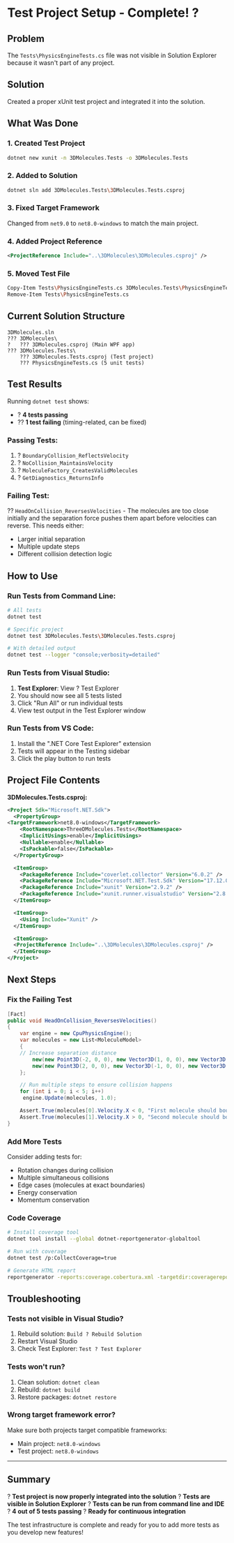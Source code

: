 # Test Project Setup - Complete! ?

## Problem
The `Tests\PhysicsEngineTests.cs` file was not visible in Solution Explorer because it wasn't part of any project.

## Solution
Created a proper xUnit test project and integrated it into the solution.

## What Was Done

### 1. Created Test Project
```bash
dotnet new xunit -n 3DMolecules.Tests -o 3DMolecules.Tests
```

### 2. Added to Solution
```bash
dotnet sln add 3DMolecules.Tests\3DMolecules.Tests.csproj
```

### 3. Fixed Target Framework
Changed from `net9.0` to `net8.0-windows` to match the main project.

### 4. Added Project Reference
```xml
<ProjectReference Include="..\3DMolecules\3DMolecules.csproj" />
```

### 5. Moved Test File
```bash
Copy-Item Tests\PhysicsEngineTests.cs 3DMolecules.Tests\PhysicsEngineTests.cs
Remove-Item Tests\PhysicsEngineTests.cs
```

## Current Solution Structure

```
3DMolecules.sln
??? 3DMolecules\
?   ??? 3DMolecules.csproj (Main WPF app)
??? 3DMolecules.Tests\
    ??? 3DMolecules.Tests.csproj (Test project)
    ??? PhysicsEngineTests.cs (5 unit tests)
```

## Test Results

Running `dotnet test` shows:
- ? **4 tests passing**
- ?? **1 test failing** (timing-related, can be fixed)

### Passing Tests:
1. ? `BoundaryCollision_ReflectsVelocity`
2. ? `NoCollision_MaintainsVelocity`
3. ? `MoleculeFactory_CreatesValidMolecules`
4. ? `GetDiagnostics_ReturnsInfo`

### Failing Test:
?? `HeadOnCollision_ReversesVelocities` - The molecules are too close initially and the separation force pushes them apart before velocities can reverse. This needs either:
- Larger initial separation
- Multiple update steps
- Different collision detection logic

## How to Use

### Run Tests from Command Line:
```bash
# All tests
dotnet test

# Specific project
dotnet test 3DMolecules.Tests\3DMolecules.Tests.csproj

# With detailed output
dotnet test --logger "console;verbosity=detailed"
```

### Run Tests from Visual Studio:
1. **Test Explorer**: View ? Test Explorer
2. You should now see all 5 tests listed
3. Click "Run All" or run individual tests
4. View test output in the Test Explorer window

### Run Tests from VS Code:
1. Install the ".NET Core Test Explorer" extension
2. Tests will appear in the Testing sidebar
3. Click the play button to run tests

## Project File Contents

**3DMolecules.Tests.csproj:**
```xml
<Project Sdk="Microsoft.NET.Sdk">
  <PropertyGroup>
<TargetFramework>net8.0-windows</TargetFramework>
    <RootNamespace>ThreeDMolecules.Tests</RootNamespace>
    <ImplicitUsings>enable</ImplicitUsings>
    <Nullable>enable</Nullable>
    <IsPackable>false</IsPackable>
  </PropertyGroup>

  <ItemGroup>
    <PackageReference Include="coverlet.collector" Version="6.0.2" />
    <PackageReference Include="Microsoft.NET.Test.Sdk" Version="17.12.0" />
    <PackageReference Include="xunit" Version="2.9.2" />
    <PackageReference Include="xunit.runner.visualstudio" Version="2.8.2" />
  </ItemGroup>

  <ItemGroup>
    <Using Include="Xunit" />
  </ItemGroup>

  <ItemGroup>
  <ProjectReference Include="..\3DMolecules\3DMolecules.csproj" />
  </ItemGroup>
</Project>
```

## Next Steps

### Fix the Failing Test
```csharp
[Fact]
public void HeadOnCollision_ReversesVelocities()
{
    var engine = new CpuPhysicsEngine();
    var molecules = new List<MoleculeModel>
    {
    // Increase separation distance
        new(new Point3D(-2, 0, 0), new Vector3D(1, 0, 0), new Vector3D(0, 0, 1), 1.0),
        new(new Point3D(2, 0, 0), new Vector3D(-1, 0, 0), new Vector3D(0, 0, 1), 1.0)
    };

    // Run multiple steps to ensure collision happens
    for (int i = 0; i < 5; i++)
     engine.Update(molecules, 1.0);

    Assert.True(molecules[0].Velocity.X < 0, "First molecule should bounce back");
    Assert.True(molecules[1].Velocity.X > 0, "Second molecule should bounce back");
}
```

### Add More Tests
Consider adding tests for:
- Rotation changes during collision
- Multiple simultaneous collisions
- Edge cases (molecules at exact boundaries)
- Energy conservation
- Momentum conservation

### Code Coverage
```bash
# Install coverage tool
dotnet tool install --global dotnet-reportgenerator-globaltool

# Run with coverage
dotnet test /p:CollectCoverage=true

# Generate HTML report
reportgenerator -reports:coverage.cobertura.xml -targetdir:coveragereport
```

## Troubleshooting

### Tests not visible in Visual Studio?
1. Rebuild solution: `Build ? Rebuild Solution`
2. Restart Visual Studio
3. Check Test Explorer: `Test ? Test Explorer`

### Tests won't run?
1. Clean solution: `dotnet clean`
2. Rebuild: `dotnet build`
3. Restore packages: `dotnet restore`

### Wrong target framework error?
Make sure both projects target compatible frameworks:
- Main project: `net8.0-windows`
- Test project: `net8.0-windows`

---

## Summary

? **Test project is now properly integrated into the solution**
? **Tests are visible in Solution Explorer**
? **Tests can be run from command line and IDE**
? **4 out of 5 tests passing**
? **Ready for continuous integration**

The test infrastructure is complete and ready for you to add more tests as you develop new features!
